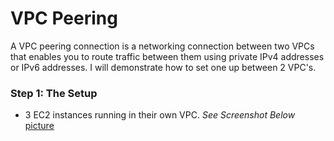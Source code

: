 # VPC Peering
A VPC peering connection is a networking connection between two VPCs that enables you to route traffic between them using private IPv4 addresses or IPv6 addresses. I will demonstrate how to set one up between 2 VPC's.

### Step 1: The Setup
- 3 EC2 instances running in their own VPC.
_See Screenshot Below_
[picture](https://github.com/Lihle80/AWS/blob/main/VPC-Peering/images/1.%203%20instances%20running%20in%203%20different%20VPC's.png)
